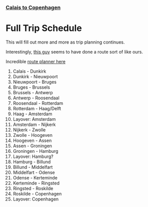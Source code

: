 ### [Calais to Copenhagen](./Overview.md)

# Full Trip Schedule
This will fill out more and more as trip planning continues.

Interestingly, [this guy](https://www.bikemap.net/en/r/9617138/#5.46/52.423/6.959) seems to have done a route sort of like ours.

Incredible [route planner here](https://www.hollandcyclingroutes.com/online-cycle-route-planner)

1. Calais - Dunkirk
2. Dunkirk - Nieuwpoort
3. Nieuwpoort - Bruges
4. Bruges - Brussels
5. Brussels - Antwerp
6. Antwerp - Roosendaal
7. Roosendaal - Rotterdam
8. Rotterdam - Haag/Delft
9. Haag - Amsterdam
10. Layover: Amsterdam
11. Amsterdam - Nijkerk
12. Nijkerk - Zwolle
13. Zwolle - Hoogeven
14. Hoogeven - Assen
15. Assen - Groningen
16. Groningen - Hamburg
17. Layover: Hamburg?
18. Hamburg - Billund
19. Billund - Middelfart
20. Middelfart - Odense
21. Odense - Kerteminde
22. Kerteminde - Ringsted
23. Ringsted - Roskilde
24. Roskilde - Copenhagen
25. Layover: Copenhagen